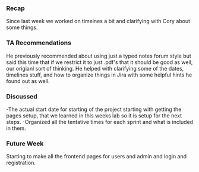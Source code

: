 ### Recap
<p>
  Since last week we worked on timeines a bit and clarifying with Cory about some things.
</p>

### TA Recommendations
<p>
  He previously recommended about using just a typed notes forum style but said this time that if we restrict it to just .pdf's that it should be good as well, our origianl sort of thinking. He helped with clarifying some of the dates, timelines stuff, and how to organize things in Jira with some helpful hints he found out as well.
</p>

### Discussed
<p>
-The actual start date for starting of the project starting with getting the pages setup, that we learned in this weeks lab so it is setup for the next steps.</li>
-Organized all the tentative times for each sprint and what is included in them.</li>
</p>

### Future Week
<p>
  Starting to make all the frontend pages for users and admin and login and registration.
</p>
